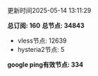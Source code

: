 更新时间2025-05-14 13:11:29

**总订阅: 160**
**总节点: 34843**
- vless节点: 12639
- hysteria2节点: 5

**google ping有效节点: 334**
